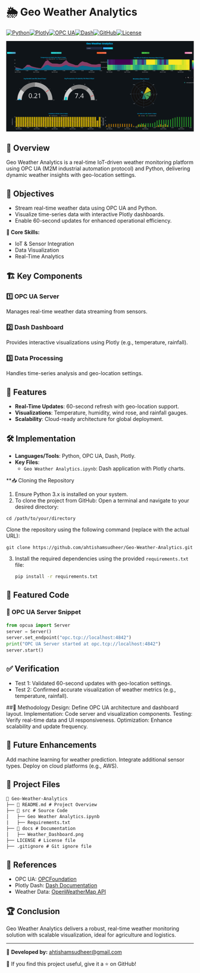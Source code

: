 # 🌦️ Geo Weather Analytics

[![Python](https://img.shields.io/badge/Python-3.x-blue)](https://www.python.org/)[![Plotly](https://img.shields.io/badge/Plotly-Visualization-orange)](https://plotly.com/)[![OPC UA](https://img.shields.io/badge/OPC%20UA-M2M%20Automation-green)](https://opcfoundation.org/)[![Dash](https://img.shields.io/badge/Dash-Dashboard-purple)](https://dash.plotly.com/)[![GitHub](https://img.shields.io/badge/GitHub-Repository-lightgrey)](https://github.com/)[![License](https://img.shields.io/badge/license-MIT-green)](LICENSE)

![Weather Dashboard](/docs/Dashboard.jpg)

## 🚀 Overview
Geo Weather Analytics is a real-time IoT-driven weather monitoring platform using OPC UA (M2M industrial automation protocol) and Python, delivering dynamic weather insights with geo-location settings.

## 🎯 Objectives
- Stream real-time weather data using OPC UA and Python.
- Visualize time-series data with interactive Plotly dashboards.
- Enable 60-second updates for enhanced operational efficiency.

**🔹 Core Skills:**  
- IoT & Sensor Integration  
- Data Visualization  
- Real-Time Analytics  

## 🏗️ Key Components
### 1️⃣ **OPC UA Server**
Manages real-time weather data streaming from sensors.

### 2️⃣ **Dash Dashboard**
Provides interactive visualizations using Plotly (e.g., temperature, rainfall).

### 3️⃣ **Data Processing**
Handles time-series analysis and geo-location settings.

## 📜 Features
- **Real-Time Updates**: 60-second refresh with geo-location support.
- **Visualizations**: Temperature, humidity, wind rose, and rainfall gauges.
- **Scalability**: Cloud-ready architecture for global deployment.

## 🛠️ Implementation
- **Languages/Tools**: Python, OPC UA, Dash, Plotly.
- **Key Files**:  
  - `Geo Weather Analytics.ipynb`: Dash application with Plotly charts.

**📥 Cloning the Repository
1. Ensure Python 3.x is installed on your system.
2. To clone the project from GitHub:
Open a terminal and navigate to your desired directory:
```
cd /path/to/your/directory
```
Clone the repository using the following command (replace with the actual URL):

```
git clone https://github.com/ahtishamsudheer/Geo-Weather-Analytics.git
```

3. Install the required dependencies using the provided `requirements.txt` file:
   ```bash
   pip install -r requirements.txt
   ```
   
## 📂 Featured Code
### 🔹 OPC UA Server Snippet
```python
from opcua import Server
server = Server()
server.set_endpoint("opc.tcp://localhost:4842")
print("OPC UA Server started at opc.tcp://localhost:4842")
server.start()
```
## ✅ Verification
- Test 1: Validated 60-second updates with geo-location settings.
- Test 2: Confirmed accurate visualization of weather metrics (e.g., temperature, rainfall).

##📌 Methodology
Design: Define OPC UA architecture and dashboard layout.
Implementation: Code server and visualization components.
Testing: Verify real-time data and UI responsiveness.
Optimization: Enhance scalability and update frequency.

## 📄 Future Enhancements
Add machine learning for weather prediction.
Integrate additional sensor types.
Deploy on cloud platforms (e.g., AWS).

## 📁 Project Files
```
📂 Geo-Weather-Analytics
├── 📜 README.md # Project Overview
├── 📂 src # Source Code
│   ├── Geo Weather Analytics.ipynb
|   ├── Requirements.txt
├── 📂 docs # Documentation
│   ├── Weather_Dashboard.png
├── LICENSE # License file
├── .gitignore # Git ignore file
```

## 📜 References
- OPC UA: [OPCFoundation](https://opcfoundation.org/)
- Plotly Dash: [Dash Documentation](https://dash.plotly.com/)
- Weather Data: [OpenWeatherMap API](https://openweathermap.org/api)

## 🏆 Conclusion
Geo Weather Analytics delivers a robust, real-time weather monitoring solution with scalable visualization, ideal for agriculture and logistics.

---

🚀 **Developed by:** ahtishamsudheer@gmail.com

🌟 If you find this project useful, give it a ⭐ on GitHub!

